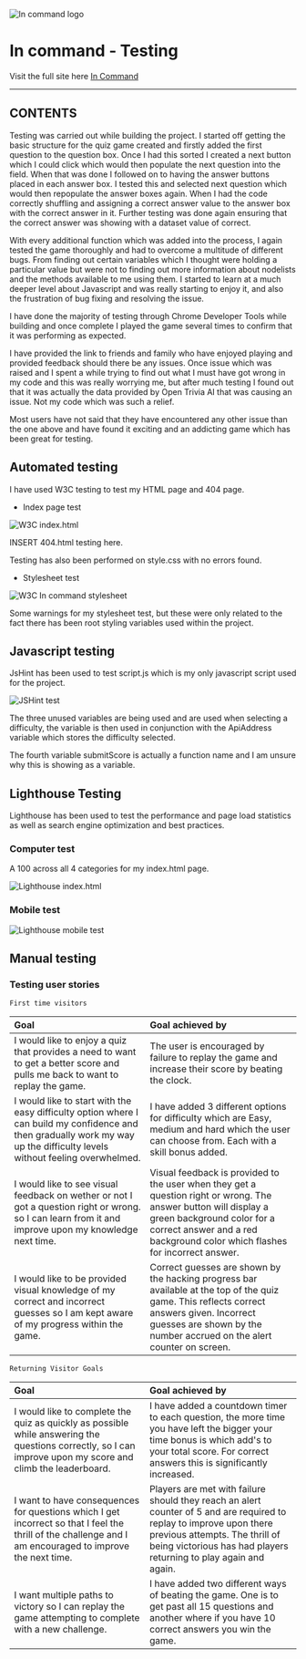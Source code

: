 ![In command logo](/assets/images/incommandlogo.webp)

# In command - Testing

Visit the full site here [In Command](https://nchrist89.github.io/In-Command/)

---

## CONTENTS

Testing was carried out while building the project. I started off getting the basic structure for the quiz game created and firstly added the first question to the question box. Once I had this sorted I created a next button which I could click which would then populate the next question into the field. When that was done I followed on to having the answer buttons placed in each answer box. I tested this and selected next question which would then repopulate the answer boxes again. When I had the code correctly shuffling and assigning a correct answer value to the answer box with the correct answer in it. Further testing was done again ensuring that the correct answer was showing with a dataset value of correct.

With every additional function which was added into the process, I again tested the game thoroughly and had to overcome a multitude of different bugs. From finding out certain variables which I thought were holding a particular value but were not to finding out more information about nodelists and the methods available to me using them. I started to learn at a much deeper level about Javascript and was really starting to enjoy it, and also the frustration of bug fixing and resolving the issue.

I have done the majority of testing through Chrome Developer Tools while building and once complete I played the game several times to confirm that it was performing as expected.

I have provided the link to friends and family who have enjoyed playing and provided feedback should there be any issues. Once issue which was raised and I spent a while trying to find out what I must have got wrong in my code and this was really worrying me, but after much testing I found out that it was actually the data provided by Open Trivia AI that was causing an issue. Not my code which was such a relief.

Most users have not said that they have encountered any other issue than the one above and have found it exciting and an addicting game which has been great for testing.

## Automated testing

I have used W3C testing to test my HTML page and 404 page.

 * Index page test

 ![W3C index.html](/assets/docs/readme-images/testing/w3c/w3c-incommand-test.png)

INSERT 404.html testing here.

Testing has also been performed on style.css with no errors found.

* Stylesheet test

![W3C In command stylesheet](/assets/docs/readme-images/testing/w3c/w3c-incommand-stylesheet.png)

Some warnings for my stylesheet test, but these were only related to the fact there has been root styling variables used within the project.

## Javascript testing

JsHint has been used to test script.js which is my only javascript script used for the project.

![JSHint test](/assets/docs/readme-images/testing/jshint-test.png)

The three unused variables are being used and are used when selecting a difficulty, the variable is then used in conjunction with the ApiAddress variable which stores the difficulty selected.

The fourth variable submitScore is actually a function name and I am unsure why this is showing as a variable.

## Lighthouse Testing

Lighthouse has been used to test the performance and page load statistics as well as search engine optimization and best practices.

### Computer test

 A 100 across all 4 categories for my index.html page.

![Lighthouse index.html](/assets/docs/readme-images/testing/lighthouse/lighthouse-indexhtml.png)

### Mobile test

![Lighthouse mobile test](/assets/docs/readme-images/testing/lighthouse/lighthouse-mobile.png)

## Manual testing

### Testing user stories

`First time visitors`

| Goal | Goal achieved by |
| :--- | :--- |
| I would like to enjoy a quiz that provides a need to want to get a better score and pulls me back to want to replay the game. | The user is encouraged by failure to replay the game and increase their score by beating the clock. |
| I would like to start with the easy difficulty option where I can build my confidence and then gradually work my way up the difficulty levels without feeling overwhelmed. | I have added 3 different options for difficulty which are Easy, medium and hard which the user can choose from. Each with a skill bonus added. |
| I would like to see visual feedback on wether or not I got a question right or wrong. so I can learn from it and improve upon my knowledge next time. | Visual feedback is provided to the user when they get a question right or wrong. The answer button will display a green background color for a correct answer and a red background color which flashes for incorrect answer.|
| I would like to be provided visual knowledge of my correct and incorrect guesses so I am kept aware of my progress within the game. | Correct guesses are shown by the hacking progress bar available at the top of the quiz game. This reflects correct answers given. Incorrect guesses are shown by the number accrued on the alert counter on screen. |

`Returning Visitor Goals`

| Goal | Goal achieved by |
| :--- | :--- |
| I would like to complete the quiz as quickly as possible while answering the questions correctly, so I can improve upon my score and climb the leaderboard. | I have added a countdown timer to each question, the more time you have left the bigger your time bonus is which add's to your total score. For correct answers this is significantly increased. |
| I want to have consequences for questions which I get incorrect so that I feel the thrill of the challenge and I am encouraged to improve the next time. | Players are met with failure should they reach an alert counter of 5 and are required to replay to improve upon there previous attempts. The thrill of being victorious has had players returning to play again and again. |
| I want multiple paths to victory so I can replay the game attempting to complete with a new challenge. | I have added two different ways of beating the game. One is to get past all 15 questions and another where if you have 10 correct answers you win the game. |







